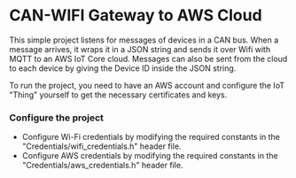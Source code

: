 # CAN-WIFI Gateway to AWS Cloud

This simple project listens for messages of devices in a CAN bus. When a message arrives, it wraps it in a JSON string and sends it over Wifi with MQTT to an AWS IoT Core cloud. Messages can also be sent from the cloud to each device by giving the Device ID inside the JSON string.

To run the project, you need to have an AWS account and configure the IoT "Thing" yourself to get the necessary certificates and keys.

### Configure the project
* Configure Wi-Fi credentials by modifying the required constants in the "Credentials/wifi_credentials.h" header file.
* Configure AWS credentials by modifying the required constants in the "Credentials/aws_credentials.h" header file.

